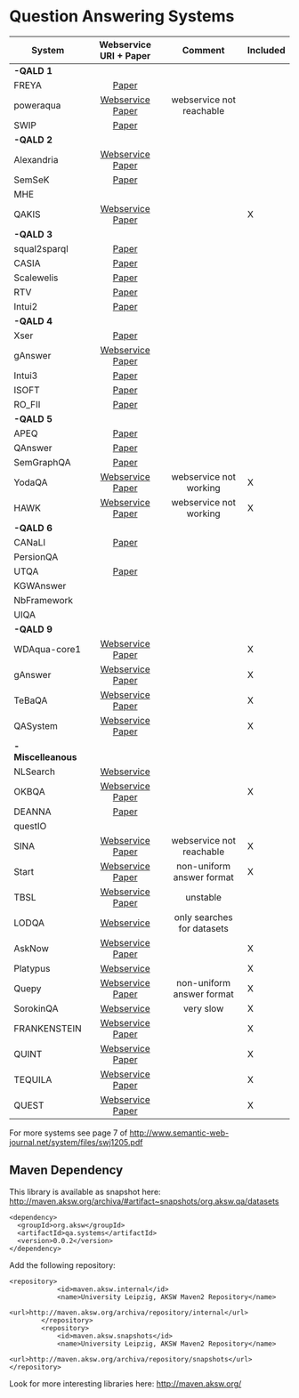 # Question Answering Systems

| System        |                   Webservice URI + Paper                 | Comment                   | Included|
|---------------|:--------------------------------------------------------:|:-------------------------:|---------|
| **-QALD 1**   |
| FREYA         | [Paper](https://gate.ac.uk/sale/eswc10/freya-main.pdf)    |                           |         |
| poweraqua     | [Webservice](http://poweraqua.open.ac.uk:8080/poweraqua)  [Paper](https://www.researchgate.net/publication/42790071_PowerAqua_Fishing_the_Semantic_Web)    |  webservice not reachable |    |
| SWIP          | [Paper](https://www.researchgate.net/publication/221649043_An_Easy_Way_of_Expressing_Conceptual_Graph_Queries_from_Keywords_and_Query_Patterns)  |    |      |
| **-QALD 2**   |
| Alexandria    | [Webservice](http://alexandria.neofonie.de/)  [Paper](http://ceur-ws.org/Vol-913/06_ILD2012.pdf)  |                           |         |
| SemSeK        | [Paper](https://link.springer.com/chapter/10.1007/978-3-642-35173-0_26#enumeration)   |                           |         |
| MHE           |                                                   |                           |         |
| QAKIS         | [Webservice](http://qakis.org/qakis2/) [Paper](https://www.researchgate.net/publication/282066121_QAKiS_an_Open_Domain_QA_System_based_on_Relational_Patterns)  |      |    X    |
| **-QALD 3**   |
| squal2sparql  | [Paper](https://www.researchgate.net/publication/278815711_squall2sparql_a_Translator_from_Controlled_English_to_Full_SPARQL_11)  |                           |         |
| CASIA         | [Paper](https://www.semanticscholar.org/paper/CASIA%40QALD-3%3A-A-Question-Answering-System-over-Data-He-Liu/3490d0610484b676b0270a3136e3ca819ea22d79)  |    |         |
| Scalewelis    | [Paper](https://www.researchgate.net/publication/287191428_Scalewelis_a_Scalable_Query-based_Faceted_Search_System_on_Top_of_SPARQL_Endpoints)  |   |         |
| RTV           | [Paper](https://www.semanticscholar.org/paper/A-HMM-based-Approach-to-Question-Answering-against-Giannone-Bellomaria/b23ba3d793a388d62b391041e75c74582abc05dc)  |  |         |
| Intui2        | [Paper](https://www.semanticscholar.org/paper/Intui2%3A-A-Prototype-System-for-Question-Answering-Dima/34b8e73acb359408a4e8b5a1804718ef9d7ebe95)  |                           |     |
| **-QALD 4**   |
| Xser          | [Paper](https://www.researchgate.net/publication/289608715_Answering_Natural_Language_Questions_via_Phrasal_Semantic_Parsing)  |                           |         |
| gAnswer       | [Webservice](http://59.108.48.18:8080/gAnswer/ganswer.jsp)   [Paper](https://dl.acm.org/citation.cfm?id=2610525)      |                           |         |
| Intui3        | [Paper](https://www.semanticscholar.org/paper/Answering-Natural-Language-Questions-with-Intui3-Dima/4bd4eae119925d6e690741ee0c42f1fb5a1e79bd)   |   |         |
| ISOFT         | [Paper](https://www.semanticscholar.org/paper/ISOFT-at-QALD-5%3A-Hybrid-Question-Answering-System-Park-Kown/b0f87df4d03a12635c26be042deafee5298ce815)  |   |         |
| RO_FII        | [Paper](https://www.researchgate.net/publication/278798193_Question_answering_over_linked_data_QALD-4)   |                           |         |
| **-QALD 5**   |
| APEQ          | [Paper](https://www.researchgate.net/publication/282124138_Question_Answering_over_Linked_Data_QALD-5) |                           |         |
| QAnswer       | [Paper](https://www.researchgate.net/publication/289674143_QAnswer_-_Enhanced_Entity_Matching_for_Question_Answering_over_Linked_Data)  |                           |         |
| SemGraphQA    | [Paper](https://www.semanticscholar.org/paper/SemGraphQA%40QALD5%3A-LIMSI-participation-at-QALD5%40CLEF-Beaumont-Grau/59e5b01f7a634218cace37c47484073bbdd25138)  | |         |
| YodaQA        | [Webservice](http://live.ailao.eu/)  [Paper](https://link.springer.com/chapter/10.1007/978-3-319-24027-5_20)           | webservice not working    |     X   |
| HAWK          | [Webservice](http://hawk.aksw.org/)  [Paper](http://svn.aksw.org/papers/2015/CLEF_HAWK/public.pdf)                     | webservice not working    |     X   |
| **-QALD 6** |
| CANaLI        | [Paper](https://www.semanticscholar.org/paper/CANaLI-%3A-A-System-for-Answering-Controlled-Natural-Mazzeo/c6969050cb51de2e6e7b4da1a11f7561855ccd76)  |  |         |
| PersionQA     |                                                   |                           |         |
| UTQA          | [Paper](https://www.semanticscholar.org/paper/Cross-Lingual-Question-Answering-Using-Common-Space-Veyseh/1e14be498f5a5618d671375b59e19c00bb67125e)   |             |         |
| KGWAnswer     |                                                   |                           |         |
| NbFramework   |                                                   |                           |         |
| UIQA          |                                                   |                           |         |
| **-QALD 9**   |
| WDAqua-core1  | [Webservice](http://qanswer-frontend.univ-st-etienne.fr/)  [Paper](https://www.researchgate.net/publication/323772290_WDAqua-core1_A_Question_Answering_service_for_RDF_Knowledge_Bases) | |X |
| gAnswer       | [Webservice](http://ganswer.gstore-pku.com/)  [Paper](https://www.researchgate.net/publication/320635589_Answering_Natural_Language_Questions_by_Subgraph_Matching_over_Knowledge_Graphs) | |X|
| TeBaQA        | [Webservice](http://139.18.2.39:8187/)  [Paper](https://github.com/dice-group/TeBaQA)                        |                           |     X   |
| QASystem      | [Webservice](http://qald-beta.cs.upb.de:80/gerbil)  [Paper](https://github.com/LukasBluebaum/QALD-Mini-Project)         |                           |     X   |
| **-Miscelleanous** |
| NLSearch      | [Webservice](https://wikidata.metaphacts.com/resource/NLSearch) |                           |         |
| OKBQA         | [Webservice](http://ws.okbqa.org/wui-2016/)  [Paper](http://doc.okbqa.org/overview/v1/)                   |                           |     X   |
| DEANNA        | [Paper](https://www.researchgate.net/publication/267557990_Natural_Language_Questions_for_the_Web_of_Data)    |                           |         |
| questIO       |                                                   |                           |         |
| SINA          | [Webservice](http://sina.aksw.org/)  [Paper](http://citeseerx.ist.psu.edu/viewdoc/download?doi=10.1.1.685.5024&rep=rep1&type=pdf)   | webservice not reachable  |     X   |
| Start         | [Webservice](http://start.csail.mit.edu/index.php)  [Paper](https://groups.csail.mit.edu/infolab/publications/Katz-RIAO97.pdf)            | non-uniform answer format |     X   |
| TBSL          | [Webservice](http://linkedspending.aksw.org/tbsl/) [Paper](https://www.researchgate.net/publication/254008885_Template-based_question_answering_over_RDF_data)   | unstable        |         |
| LODQA         | [Webservice](http://lodqa.org/)                                | only searches for datasets|         |
| AskNow        | [Webservice](https://asknowdemo.sda.tech/)  [Paper](http://jens-lehmann.org/files/2016/eswc_asknow.pdf)                   |                           |     X   |
| Platypus      | [Webservice](https://projetpp.github.io/demo.html)             |                           |     X   |
| Quepy         | [Webservice](http://quepy.machinalis.com/)  [Paper](https://github.com/narphorium/quepy)                   | non-uniform answer format |     X   |
| SorokinQA     | [Webservice](http://semanticparsing.ukp.informatik.tu-darmstadt.de:5000/question-answering/static/index.html)  | very slow                 |     X   |
| FRANKENSTEIN  | [Webservice](http://frankenstein.qanary-qa.com/)  [Paper](https://dl.acm.org/citation.cfm?id=3186023)                   |  |     X   |
| QUINT         | [Webservice](https://gate.d5.mpi-inf.mpg.de/quint/quint)   [Paper](https://www.aclweb.org/anthology/D17-2011/)                   |  |     X   |
| TEQUILA       | [Webservice](https://gate.d5.mpi-inf.mpg.de/tequila/)    [Paper](https://arxiv.org/abs/1908.03650)                 |  |     X   |
| QUEST         | [Webservice](https://quest-sys.mpi-inf.mpg.de/)     [Paper](https://arxiv.org/abs/1908.00469)               |  |     X   |

For more systems see page 7 of http://www.semantic-web-journal.net/system/files/swj1205.pdf


## Maven Dependency
This library is available as snapshot here: http://maven.aksw.org/archiva/#artifact~snapshots/org.aksw.qa/datasets

```
<dependency>
  <groupId>org.aksw</groupId>
  <artifactId>qa.systems</artifactId>
  <version>0.0.2</version>
</dependency>
```
Add the following repository:
```
<repository>
			<id>maven.aksw.internal</id>
			<name>University Leipzig, AKSW Maven2 Repository</name>
			<url>http://maven.aksw.org/archiva/repository/internal</url>
		</repository>
		<repository>
			<id>maven.aksw.snapshots</id>
			<name>University Leipzig, AKSW Maven2 Repository</name>
			<url>http://maven.aksw.org/archiva/repository/snapshots</url>
</repository>
```

Look for more interesting libraries here: http://maven.aksw.org/
